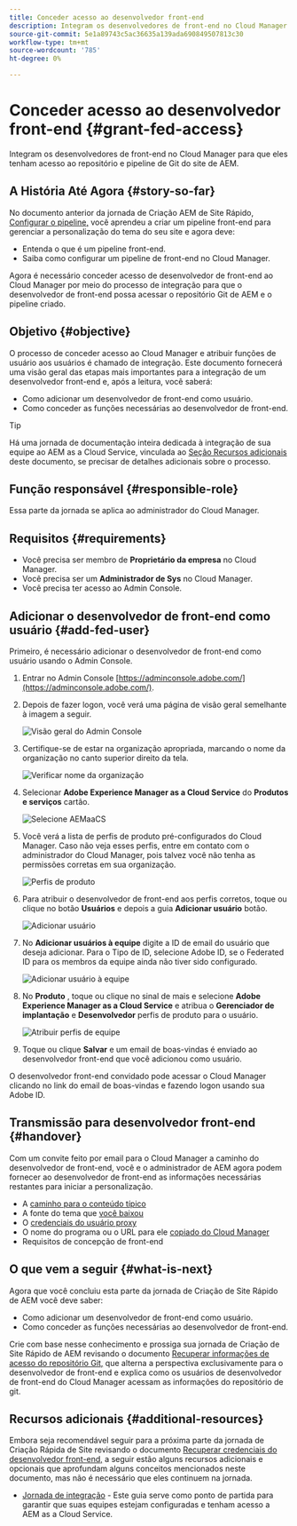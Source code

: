 ```yaml
---
title: Conceder acesso ao desenvolvedor front-end
description: Integram os desenvolvedores de front-end no Cloud Manager para que eles tenham acesso ao repositório e pipeline de Git do site de AEM.
source-git-commit: 5e1a89743c5ac36635a139ada690849507813c30
workflow-type: tm+mt
source-wordcount: '785'
ht-degree: 0%

---
```



# Conceder acesso ao desenvolvedor front-end {#grant-fed-access}

Integram os desenvolvedores de front-end no Cloud Manager para que eles tenham acesso ao repositório e pipeline de Git do site de AEM.

## A História Até Agora {#story-so-far}

No documento anterior da jornada de Criação AEM de Site Rápido, [Configurar o pipeline,](pipeline-setup.md) você aprendeu a criar um pipeline front-end para gerenciar a personalização do tema do seu site e agora deve:

* Entenda o que é um pipeline front-end.
* Saiba como configurar um pipeline de front-end no Cloud Manager.

Agora é necessário conceder acesso de desenvolvedor de front-end ao Cloud Manager por meio do processo de integração para que o desenvolvedor de front-end possa acessar o repositório Git de AEM e o pipeline criado.

## Objetivo {#objective}

O processo de conceder acesso ao Cloud Manager e atribuir funções de usuário aos usuários é chamado de integração. Este documento fornecerá uma visão geral das etapas mais importantes para a integração de um desenvolvedor front-end e, após a leitura, você saberá:

* Como adicionar um desenvolvedor de front-end como usuário.
* Como conceder as funções necessárias ao desenvolvedor de front-end.

>[!TIP]
>
>Há uma jornada de documentação inteira dedicada à integração de sua equipe ao AEM as a Cloud Service, vinculada ao [Seção Recursos adicionais](#additional-resources) deste documento, se precisar de detalhes adicionais sobre o processo.

## Função responsável {#responsible-role}

Essa parte da jornada se aplica ao administrador do Cloud Manager.

## Requisitos {#requirements}

* Você precisa ser membro de **Proprietário da empresa** no Cloud Manager.
* Você precisa ser um **Administrador de Sys** no Cloud Manager.
* Você precisa ter acesso ao Admin Console.

## Adicionar o desenvolvedor de front-end como usuário {#add-fed-user}

Primeiro, é necessário adicionar o desenvolvedor de front-end como usuário usando o Admin Console.

1. Entrar no Admin Console [https://adminconsole.adobe.com/](https://adminconsole.adobe.com/).

1. Depois de fazer logon, você verá uma página de visão geral semelhante à imagem a seguir.

   ![Visão geral do Admin Console](assets/admin-console.png)

1. Certifique-se de estar na organização apropriada, marcando o nome da organização no canto superior direito da tela.

   ![Verificar nome da organização](assets/correct-org.png)

1. Selecionar **Adobe Experience Manager as a Cloud Service** do **Produtos e serviços** cartão.

   ![Selecione AEMaaCS](assets/select-aemaacs.png)

1. Você verá a lista de perfis de produto pré-configurados do Cloud Manager. Caso não veja esses perfis, entre em contato com o administrador do Cloud Manager, pois talvez você não tenha as permissões corretas em sua organização.

   ![Perfis de produto](assets/product-profiles.png)

1. Para atribuir o desenvolvedor de front-end aos perfis corretos, toque ou clique no botão **Usuários** e depois a guia **Adicionar usuário** botão.

   ![Adicionar usuário](assets/add-user.png)

1. No **Adicionar usuários à equipe** digite a ID de email do usuário que deseja adicionar. Para o Tipo de ID, selecione Adobe ID, se o Federated ID para os membros da equipe ainda não tiver sido configurado.

   ![Adicionar usuário à equipe](assets/add-to-team.png)

1. No **Produto** , toque ou clique no sinal de mais e selecione **Adobe Experience Manager as a Cloud Service** e atribua o **Gerenciador de implantação** e **Desenvolvedor** perfis de produto para o usuário.

   ![Atribuir perfis de equipe](assets/assign-team.png)

1. Toque ou clique **Salvar** e um email de boas-vindas é enviado ao desenvolvedor front-end que você adicionou como usuário.

O desenvolvedor front-end convidado pode acessar o Cloud Manager clicando no link do email de boas-vindas e fazendo logon usando sua Adobe ID.

## Transmissão para desenvolvedor front-end {#handover}

Com um convite feito por email para o Cloud Manager a caminho do desenvolvedor de front-end, você e o administrador de AEM agora podem fornecer ao desenvolvedor de front-end as informações necessárias restantes para iniciar a personalização.

* A [caminho para o conteúdo típico](#example-page)
* A fonte do tema que [você baixou](#download-theme)
* O [credenciais do usuário proxy](#proxy-user)
* O nome do programa ou o URL para ele [copiado do Cloud Manager](pipeline-setup.md#login)
* Requisitos de concepção de front-end

## O que vem a seguir {#what-is-next}

Agora que você concluiu esta parte da jornada de Criação de Site Rápido de AEM você deve saber:

* Como adicionar um desenvolvedor de front-end como usuário.
* Como conceder as funções necessárias ao desenvolvedor de front-end.

Crie com base nesse conhecimento e prossiga sua jornada de Criação de Site Rápido de AEM revisando o documento [Recuperar informações de acesso do repositório Git,](retrieve-access.md) que alterna a perspectiva exclusivamente para o desenvolvedor de front-end e explica como os usuários de desenvolvedor de front-end do Cloud Manager acessam as informações do repositório de git.

## Recursos adicionais {#additional-resources}

Embora seja recomendável seguir para a próxima parte da jornada de Criação Rápida de Site revisando o documento [Recuperar credenciais do desenvolvedor front-end,](retrieve-access.md) a seguir estão alguns recursos adicionais e opcionais que aprofundam alguns conceitos mencionados neste documento, mas não é necessário que eles continuem na jornada.

* [Jornada de integração](/help/journey-onboarding/home.md) - Este guia serve como ponto de partida para garantir que suas equipes estejam configuradas e tenham acesso a AEM as a Cloud Service.


